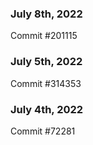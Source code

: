 ### July 8th, 2022

Commit #201115

### July 5th, 2022

Commit #314353


### July 4th, 2022

Commit #72281
